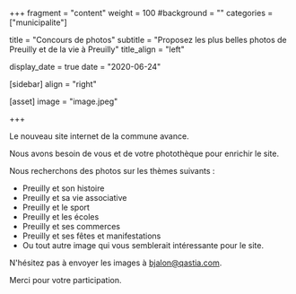 +++
fragment = "content"
weight = 100
#background = ""
categories = ["municipalite"]

title = "Concours de photos"
subtitle = "Proposez les plus belles photos de Preuilly et de la vie à Preuilly"
title_align = "left"

display_date = true
date = "2020-06-24"

    
[sidebar]
  align = "right"

[asset]
  image = "image.jpeg"
  
+++

Le nouveau site internet de la commune avance. 

Nous avons besoin de vous et de votre photothèque pour enrichir le site.

Nous recherchons des photos sur les thèmes suivants :

* Preuilly et son histoire
* Preuilly et sa vie associative
* Preuilly et le sport
* Preuilly et les écoles
* Preuilly et ses commerces
* Preuilly et ses fêtes et manifestations
* Ou tout autre image qui vous semblerait intéressante pour le site.

N'hésitez pas à envoyer les images à bjalon@qastia.com.

Merci pour votre participation.

